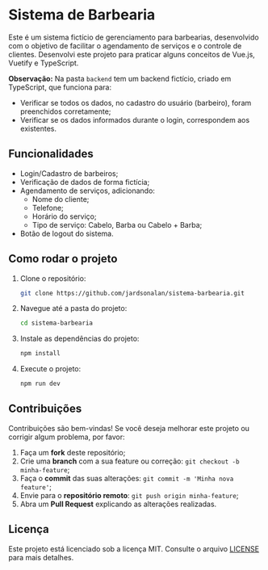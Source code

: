 # Sistema de Barbearia
Este é um sistema fictício de gerenciamento para barbearias, desenvolvido com o objetivo de facilitar o agendamento de serviços e o controle de clientes. Desenvolvi este projeto para praticar alguns conceitos de Vue.js, Vuetify e TypeScript.

**Observação:** Na pasta `backend` tem um backend fictício, criado em TypeScript, que funciona para:
- Verificar se todos os dados, no cadastro do usuário (barbeiro), foram preenchidos corretamente;
- Verificar se os dados informados durante o login, correspondem aos existentes.

## Funcionalidades
- Login/Cadastro de barbeiros;
- Verificação de dados de forma fictícia;
- Agendamento de serviços, adicionando:
  - Nome do cliente;
  - Telefone;
  - Horário do serviço;
  - Tipo de serviço: Cabelo, Barba ou Cabelo + Barba;
- Botão de logout do sistema.

## Como rodar o projeto
1. Clone o repositório:
   ```bash
   git clone https://github.com/jardsonalan/sistema-barbearia.git
   ```

2. Navegue até a pasta do projeto:
    ```bash
    cd sistema-barbearia
    ```

3. Instale as dependências do projeto:
    ```bash
    npm install
    ```

4. Execute o projeto:
    ```bash
    npm run dev
    ```

## Contribuições
Contribuições são bem-vindas! Se você deseja melhorar este projeto ou corrigir algum problema, por favor:
1. Faça um **fork** deste repositório;
2. Crie uma **branch** com a sua feature ou correção: `git checkout -b minha-feature`;
3. Faça o **commit** das suas alterações: `git commit -m 'Minha nova feature'`;
4. Envie para o **repositório remoto**: `git push origin minha-feature`;
5. Abra um **Pull Request** explicando as alterações realizadas.


## Licença
Este projeto está licenciado sob a licença MIT. Consulte o arquivo [LICENSE](./LICENSE) para mais detalhes.
